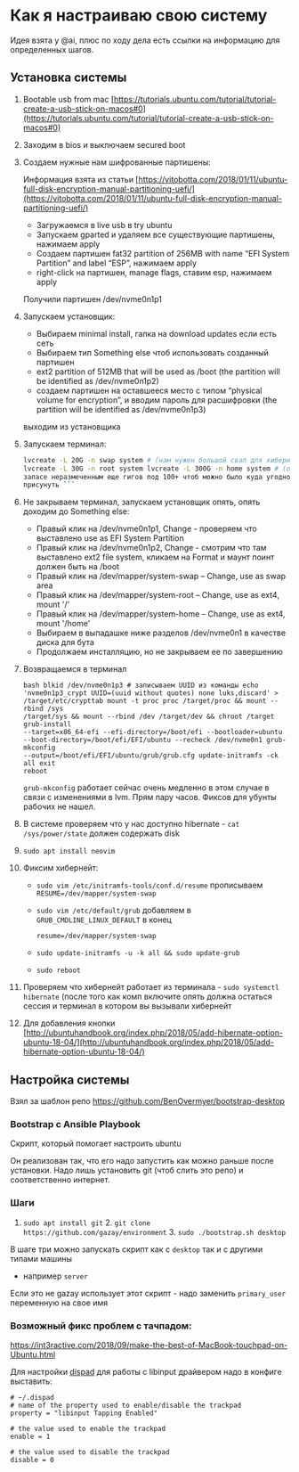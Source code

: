 # Как я настраиваю свою систему

Идея взята у @ai, плюс по ходу дела есть ссылки на информацию для определенных
шагов.

## Установка системы

1. Bootable usb from mac
[https://tutorials.ubuntu.com/tutorial/tutorial-create-a-usb-stick-on-macos#0](https://tutorials.ubuntu.com/tutorial/tutorial-create-a-usb-stick-on-macos#0)

2. Заходим в bios и выключаем secured boot

3. Создаем нужные нам шифрованные партишены:

    Информация взята из статьи
    [https://vitobotta.com/2018/01/11/ubuntu-full-disk-encryption-manual-partitioning-uefi/](https://vitobotta.com/2018/01/11/ubuntu-full-disk-encryption-manual-partitioning-uefi/)

    - Загружаемся в live usb в try ubuntu
    - Запускаем gparted и удаляем все существующие партишены, нажимаем apply
    - Создаем партишен fat32 partition of 256MB with name “EFI System Partition”
      and label “ESP”, нажимаем apply
    - right-click на партишен, manage flags, ставим esp, нажимаем apply

    Получили партишен /dev/nvme0n1p1

4. Запускаем установщик:

    - Выбираем minimal install, галка на download updates если есть сеть
    - Выбираем тип Something else чтоб использовать созданный партишен
    - ext2 partition of 512MB that will be used as /boot (the partition will be
      identified as /dev/nvme0n1p2)
    - создаем партишен на оставшееся место с типом “physical volume for
      encryption”, и вводим пароль для расшифровки (the partition will be
      identified as /dev/nvme0n1p3)

    выходим из установщика

5. Запускаем терминал:

    ```bash sudo -s vgcreate system /dev/disk/by-id/dm-name-nvme0n1p3_crypt
    lvcreate -L 20G -n swap system # (нам нужен большой свап для хибернейта)
    lvcreate -L 30G -n root system lvcreate -L 300G -n home system # (оставим в
    запасе неразмеченным еще гигов под 100+ чтоб можно было куда угодно его
    присунуть ```

6. Не закрываем терминал, запускаем установщик опять, опять доходим до Something
else:

    - Правый клик на /dev/nvme0n1p1, Change - проверяем что выставлено use as
      EFI System Partition
    - Правый клик на /dev/nvme0n1p2, Change - смотрим что там выставлено ext2
      file system, кликаем на Format и маунт поинт должен быть на /boot
    - Правый клик на /dev/mapper/system-swap – Change, use as swap area
    - Правый клик на /dev/mapper/system-root – Change, use as ext4, mount '/'
    - Правый клик на /dev/mapper/system-home – Change, use as ext4, mount
      '/home'
    - Выбираем в выпадашке ниже разделов /dev/nvme0n1 в качестве диска для бута
    - Продолжаем инсталляцию, но не закрываем ее по завершению

7. Возвращаемся в терминал

    ```
    bash blkid /dev/nvme0n1p3 # записываем UUID из команды echo
    'nvme0n1p3_crypt UUID=(uuid without quotes) none luks,discard' >
    /target/etc/crypttab mount -t proc proc /target/proc && mount --rbind /sys
    /target/sys && mount --rbind /dev /target/dev && chroot /target grub-install
    --target=x86_64-efi --efi-directory=/boot/efi --bootloader=ubuntu
    --boot-directory=/boot/efi/EFI/ubuntu --recheck /dev/nvme0n1 grub-mkconfig
    --output=/boot/efi/EFI/ubuntu/grub/grub.cfg update-initramfs -ck all exit
    reboot
    ```

    `grub-mkconfig` работает сейчас очень медленно в этом случае в связи с
    изменениями в lvm. Прям пару часов. Фиксов для убунты рабочих не нашел.

8. В системе проверяем что у нас доступно hibernate - `cat /sys/power/state`
должен содержать disk

9. `sudo apt install neovim`

10. Фиксим хибернейт:

    - `sudo vim /etc/initramfs-tools/conf.d/resume` прописываем
      `RESUME=/dev/mapper/system-swap`
    - `sudo vim /etc/default/grub` добавляем в `GRUB_CMDLINE_LINUX_DEFAULT` в
      конец

        `resume=/dev/mapper/system-swap`

    - `sudo update-initramfs -u -k all && sudo update-grub`
    - `sudo reboot`

11. Проверяем что хибернейт работает из терминала - `sudo systemctl hibernate`
(после того как комп включите опять должна остаться сессия и терминал в котором
вы вызывали хибернейт

12. Для добавления кнопки
[http://ubuntuhandbook.org/index.php/2018/05/add-hibernate-option-ubuntu-18-04/](http://ubuntuhandbook.org/index.php/2018/05/add-hibernate-option-ubuntu-18-04/)

## Настройка системы

Взял за шаблон репо https://github.com/BenOvermyer/bootstrap-desktop

### Bootstrap с Ansible Playbook

Скрипт, который помогает настроить ubuntu

Он реализован так, что его надо запустить как можно раньше после установки. Надо
лишь установить git (чтоб слить это репо) и соответственно интернет.

### Шаги

1. `sudo apt install git` 2. `git clone https://github.com/gazay/environment` 3.
`sudo ./bootstrap.sh desktop`

В шаге три можно запускать скрипт как с `desktop` так и с другими типами машины
- например `server`

Если это не gazay использует этот скрипт - надо заменить `primary_user`
переменную на свое имя

### Возможный фикс проблем с тачпадом:

https://int3ractive.com/2018/09/make-the-best-of-MacBook-touchpad-on-Ubuntu.html

Для настройки [dispad](https://github.com/BlueDragonX/dispad) для работы с
libinput драйвером надо в конфиге выставить:

```
# ~/.dispad
# name of the property used to enable/disable the trackpad
property = "libinput Tapping Enabled"

# the value used to enable the trackpad
enable = 1

# the value used to disable the trackpad
disable = 0
```
